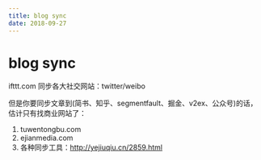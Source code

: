 ```yaml
---
title: blog sync
date: 2018-09-27
---
```

# blog sync
ifttt.com 同步各大社交网站：twitter/weibo

但是你要同步文章到(简书、知乎、segmentfault、掘金、v2ex、公众号)的话，估计只有找商业网站了：
1. tuwentongbu.com  
2. ejianmedia.com 
3. 各种同步工具：http://yejiuqiu.cn/2859.html